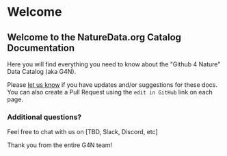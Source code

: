# Welcome

## Welcome to the  NatureData.org Catalog Documentation

Here you will find everything you need to know about the "Github 4 Nature" Data Catalog (aka G4N).

Please [let us know](mailto:hello@mrvcollective.org) if you have updates and/or suggestions for these docs. You can also create a Pull Request using the `edit in GitHub` link on each page.

### Additional questions?

Feel free to chat with us on \[TBD, Slack, Discord, etc]

Thank you from the entire G4N team!
